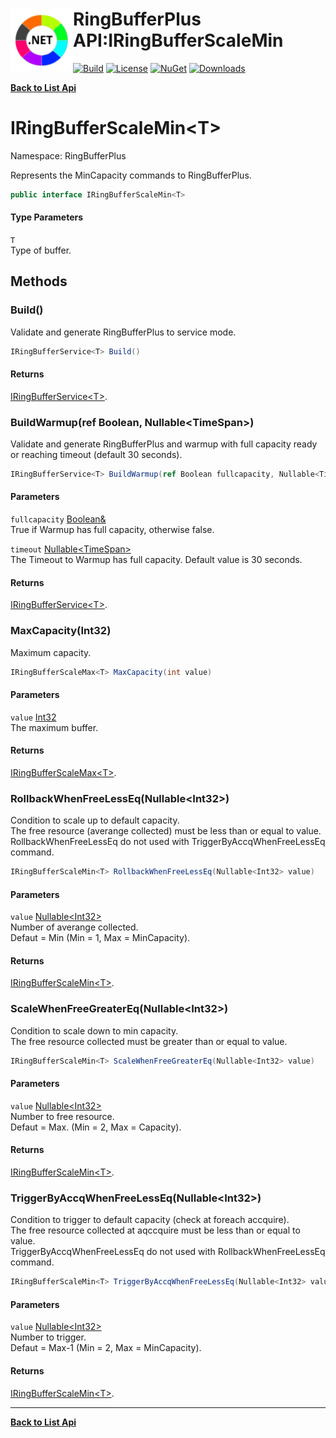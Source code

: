 # <img align="left" width="100" height="100" src="../images/icon.png">RingBufferPlus API:IRingBufferScaleMin<T> 

[![Build](https://github.com/FRACerqueira/RingBufferPlus/workflows/Build/badge.svg)](https://github.com/FRACerqueira/RingBufferPlus/actions/workflows/build.yml)
[![License](https://img.shields.io/badge/License-MIT-brightgreen.svg)](https://github.com/FRACerqueira/RingBufferPlus/blob/master/LICENSE)
[![NuGet](https://img.shields.io/nuget/v/RingBufferPlus)](https://www.nuget.org/packages/RingBufferPlus/)
[![Downloads](https://img.shields.io/nuget/dt/RingBufferPlus)](https://www.nuget.org/packages/RingBufferPlus/)

[**Back to List Api**](./apis.md)

# IRingBufferScaleMin&lt;T&gt;

Namespace: RingBufferPlus

Represents the MinCapacity commands to RingBufferPlus.

```csharp
public interface IRingBufferScaleMin<T>
```

#### Type Parameters

`T`<br>
Type of buffer.

## Methods

### <a id="methods-build"/>**Build()**

Validate and generate RingBufferPlus to service mode.

```csharp
IRingBufferService<T> Build()
```

#### Returns

[IRingBufferService&lt;T&gt;](./ringbufferplus.iringbufferservice-1.md).

### <a id="methods-buildwarmup"/>**BuildWarmup(ref Boolean, Nullable&lt;TimeSpan&gt;)**

Validate and generate RingBufferPlus and warmup with full capacity ready or reaching timeout (default 30 seconds).

```csharp
IRingBufferService<T> BuildWarmup(ref Boolean fullcapacity, Nullable<TimeSpan> timeout)
```

#### Parameters

`fullcapacity` [Boolean&](https://docs.microsoft.com/en-us/dotnet/api/system.boolean&)<br>
True if Warmup has full capacity, otherwise false.

`timeout` [Nullable&lt;TimeSpan&gt;](https://docs.microsoft.com/en-us/dotnet/api/system.nullable-1)<br>
The Timeout to Warmup has full capacity. Default value is 30 seconds.

#### Returns

[IRingBufferService&lt;T&gt;](./ringbufferplus.iringbufferservice-1.md).

### <a id="methods-maxcapacity"/>**MaxCapacity(Int32)**

Maximum capacity.

```csharp
IRingBufferScaleMax<T> MaxCapacity(int value)
```

#### Parameters

`value` [Int32](https://docs.microsoft.com/en-us/dotnet/api/system.int32)<br>
The maximum buffer.

#### Returns

[IRingBufferScaleMax&lt;T&gt;](./ringbufferplus.iringbufferscalemax-1.md).

### <a id="methods-rollbackwhenfreelesseq"/>**RollbackWhenFreeLessEq(Nullable&lt;Int32&gt;)**

Condition to scale up to default capacity.
 <br>The free resource (averange collected) must be less than or equal to value.<br>RollbackWhenFreeLessEq do not used with TriggerByAccqWhenFreeLessEq command.

```csharp
IRingBufferScaleMin<T> RollbackWhenFreeLessEq(Nullable<Int32> value)
```

#### Parameters

`value` [Nullable&lt;Int32&gt;](https://docs.microsoft.com/en-us/dotnet/api/system.nullable-1)<br>
Number of averange collected.
 <br>Defaut = Min  (Min = 1, Max = MinCapacity).

#### Returns

[IRingBufferScaleMin&lt;T&gt;](./ringbufferplus.iringbufferscalemin-1.md).

### <a id="methods-scalewhenfreegreatereq"/>**ScaleWhenFreeGreaterEq(Nullable&lt;Int32&gt;)**

Condition to scale down to min capacity.
 <br>The free resource collected must be greater than or equal to value.

```csharp
IRingBufferScaleMin<T> ScaleWhenFreeGreaterEq(Nullable<Int32> value)
```

#### Parameters

`value` [Nullable&lt;Int32&gt;](https://docs.microsoft.com/en-us/dotnet/api/system.nullable-1)<br>
Number to free resource. 
 <br>Defaut = Max. (Min = 2, Max = Capacity).

#### Returns

[IRingBufferScaleMin&lt;T&gt;](./ringbufferplus.iringbufferscalemin-1.md).

### <a id="methods-triggerbyaccqwhenfreelesseq"/>**TriggerByAccqWhenFreeLessEq(Nullable&lt;Int32&gt;)**

Condition to trigger to default capacity (check at foreach accquire).
 <br>The free resource collected at aqccquire must be less than or equal to value.<br>TriggerByAccqWhenFreeLessEq do not used with RollbackWhenFreeLessEq command.

```csharp
IRingBufferScaleMin<T> TriggerByAccqWhenFreeLessEq(Nullable<Int32> value)
```

#### Parameters

`value` [Nullable&lt;Int32&gt;](https://docs.microsoft.com/en-us/dotnet/api/system.nullable-1)<br>
Number to trigger.
 <br>Defaut = Max-1 (Min = 2, Max = MinCapacity).

#### Returns

[IRingBufferScaleMin&lt;T&gt;](./ringbufferplus.iringbufferscalemin-1.md).


- - -
[**Back to List Api**](./apis.md)